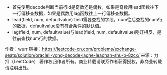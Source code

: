 * 首先使用decode判断当前行id是奇数还是偶数，如果是奇数用lead函数往下一行偏移查数据，如果是偶数用lag函数往上一行偏移查数据。
* lead(field, num, defaultvalue) field需要查找的字段，num往后查找的num行的数据，defaultvalue没有符合条件的默认值。
* lag(field, num, defaultvalue)与lead(field, num, defaultvalue)刚好相反，是往前查找num行的数据。

作者：wurr
链接：https://leetcode-cn.com/problems/exchange-seats/solution/oracleli-yong-decode-laghe-leadhan-shu-b-8zcx/
来源：力扣（LeetCode）
著作权归作者所有。商业转载请联系作者获得授权，非商业转载请注明出处。